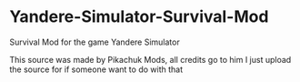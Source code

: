 # Yandere-Simulator-Survival-Mod
Survival Mod for the game Yandere Simulator

This source was made by Pikachuk Mods, all credits go to him
I just upload the source for if someone want to do with that
